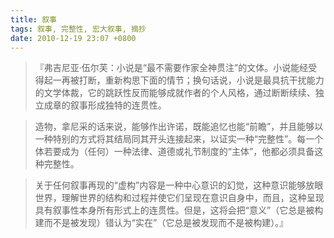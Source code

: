```yaml
---
title: 叙事
tags: 叙事, 完整性, 宏大叙事, 摘抄
date: 2010-12-19 23:07 +0800
---
```



> 『弗吉尼亚·伍尔芙：小说是“最不需要作家全神贯注”的文体。小说能经受得起一再被打断，重新构思下面的情节；换句话说，小说是最具抗干扰能力的文学体裁，它的跳跃性反而能够成就作者的个人风格，通过断断续续、独立成章的叙事形成独特的连贯性。

> 造物，拿尼采的话来说，能够作出许诺，既能追忆也能“前瞻”，并且能够以一种特别的方式将其结局同其开头连接起来，以证实一种“完整性”。每一个体若要成为（任何）一种法律、道德或礼节制度的“主体”，他都必须具备这种完整性。

> 关于任何叙事再现的“虚构”内容是一种中心意识的幻觉，这种意识能够放眼世界，理解世界的结构和过程并使它们呈现在意识自身中，而且，这种呈现具有叙事性本身所有形式上的连贯性。但是，这将会把“意义”（它总是被构建而不是被发现）错认为“实在”（它总是被发现而不是被构建）。』

